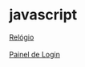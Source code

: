 # javascript

<div><a href="https://igortasse.github.io/javascript/cursoJS/Aula13/ex014.html">Relógio</a></div>
<br>
<div><a href="https://igortasse.github.io/javascript/painel-de-login/index.html">Painel de Login</a></div>
